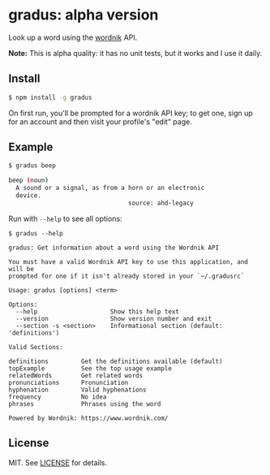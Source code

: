 # gradus: alpha version

Look up a word using the [wordnik][] API.

**Note:** This is alpha quality: it has no unit tests, but it works and I use it
daily.

## Install

```bash
$ npm install -g gradus
```

On first run, you'll be prompted for a wordnik API key; to get one, sign up for
an account and then visit your profile's "edit" page.

## Example

```bash
$ gradus beep

beep (noun)
  A sound or a signal, as from a horn or an electronic
  device.
                                 source: ahd-legacy
```

Run with `--help` to see all options:

```
$ gradus --help

gradus: Get information about a word using the Wordnik API

You must have a valid Wordnik API key to use this application, and will be
prompted for one if it isn't already stored in your `~/.gradusrc`

Usage: gradus [options] <term>

Options:
  --help                    Show this help text
  --version                 Show version number and exit
  --section -s <section>    Informational section (default: 'definitions')

Valid Sections:

definitions         Get the definitions available (default)
topExample          See the top usage example
relatedWords        Get related words
pronunciations      Pronunciation
hyphenation         Valid hyphenations
frequency           No idea
phrases             Phrases using the word

Powered by Wordnik: https://www.wordnik.com/
```

## License

MIT. See [LICENSE](./LICENSE) for details.

[wordnik]: https://wordnik.com/

[buildstatus]: https://travis-ci.org/fardog/gradus
[npminstall]: https://www.npmjs.org/package/gradus
[jsstandard]: https://github.com/feross/standard
[buildstatusimg]: http://img.shields.io/travis/fardog/gradus/master.svg?style=flat-square
[npminstallimg]: http://img.shields.io/npm/dm/gradus.svg?style=flat-square
[jsstandardimg]: https://img.shields.io/badge/code%20style-standard-brightgreen.svg?style=flat-square
